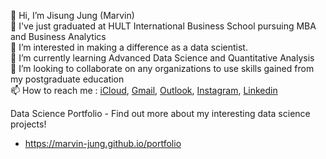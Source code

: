 👋 Hi, I’m Jisung Jung (Marvin) <br>
🏫 I've just graduated at HULT International Business School pursuing MBA and Business Analytics <br>
👀 I’m interested in making a difference as a data scientist. <br>
🌱 I’m currently learning Advanced Data Science and Quantitative Analysis <br>
💞️ I’m looking to collaborate on any organizations to use skills gained from my postgraduate education <br>
📫 How to reach me : [iCloud](mailto:jisung.jung@me.com), [Gmail](mailto:withsee@gmail.com), [Outlook](mailto:jjung2019@student.hult.edu), [Instagram](https://www.instagram.com/annagale), [Linkedin](https://www.linkedin.com/in/mrvnjung) <br>

Data Science Portfolio - Find out more about my interesting data science projects!
- https://marvin-jung.github.io/portfolio
